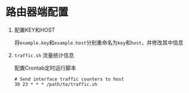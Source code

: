 # 路由器端配置

1. 配置KEY和HOST

    将`example.key`和`example.host`分别重命名为`key`和`host`，并修改其中信息

2. `traffic.sh` 流量统计信息

    配置Crontab定时运行脚本

    ```crontab
    # Send interface traffic counters to host
    30 23 * * * /path/to/traffic.sh
    ```
